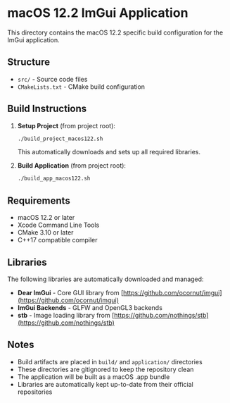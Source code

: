 # macOS 12.2 ImGui Application

This directory contains the macOS 12.2 specific build configuration for the ImGui application.

## Structure

- `src/` - Source code files
- `CMakeLists.txt` - CMake build configuration

## Build Instructions

1. **Setup Project** (from project root):
   ```bash
   ./build_project_macos122.sh
   ```
   This automatically downloads and sets up all required libraries.

2. **Build Application** (from project root):
   ```bash
   ./build_app_macos122.sh
   ```

## Requirements

- macOS 12.2 or later
- Xcode Command Line Tools
- CMake 3.10 or later
- C++17 compatible compiler

## Libraries

The following libraries are automatically downloaded and managed:
- **Dear ImGui** - Core GUI library from [https://github.com/ocornut/imgui](https://github.com/ocornut/imgui)
- **ImGui Backends** - GLFW and OpenGL3 backends
- **stb** - Image loading library from [https://github.com/nothings/stb](https://github.com/nothings/stb)

## Notes

- Build artifacts are placed in `build/` and `application/` directories
- These directories are gitignored to keep the repository clean
- The application will be built as a macOS .app bundle
- Libraries are automatically kept up-to-date from their official repositories
